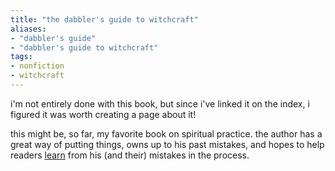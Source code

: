 ```yaml
---
title: "the dabbler's guide to witchcraft"
aliases:
- "dabbler's guide"
- "dabbler's guide to witchcraft"
tags:
- nonfiction
- witchcraft
---
```


i'm not entirely done with this book, but since i've linked it on the index, i figured it was worth creating a page about it!

this might be, so far, my favorite book on spiritual practice. the author has a great way of putting things, owns up to his past mistakes, and hopes to help readers [learn](study.md) from his (and their) mistakes in the process.